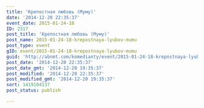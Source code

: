 ```yaml
---
title: 'Крепостная любовь (Муму)'
date: '2014-12-20 22:35:37'
event_date: 2015-01-24-18
ID: 2317
post_title: 'Крепостная любовь (Муму)'
post_name: 2015-01-24-18-krepostnaya-lyubov-mumu
post_type: event
gID: event/2015-01-24-18-krepostnaya-lyubov-mumu
guid: 'http://abnmt.com/komedianty/event/2015-01-24-18-krepostnaya-lyubov-mumu'
post_date: '2014-12-20 22:35:37'
post_date_gmt: '2014-12-20 19:35:37'
post_modified: '2014-12-20 22:35:37'
post_modified_gmt: '2014-12-20 19:35:37'
sort: 1419104137
post_status: publish

---
```



